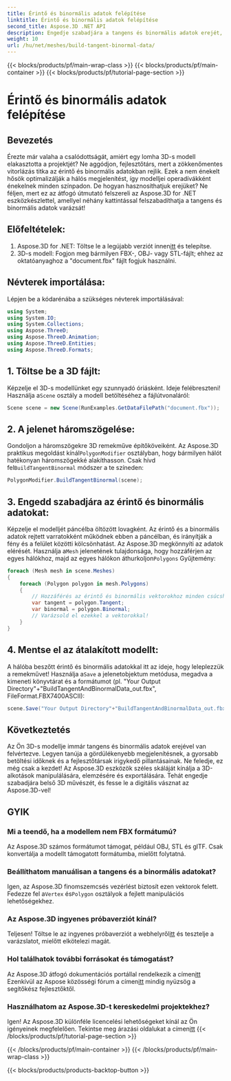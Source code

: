 ```yaml
---
title: Érintő és binormális adatok felépítése
linktitle: Érintő és binormális adatok felépítése
second_title: Aspose.3D .NET API
description: Engedje szabadjára a tangens és binormális adatok erejét, és optimalizálja 3D modelljeit a simább renderelés, a gyorsabb betöltési idő és a teljesítmény növelése érdekében.
weight: 10
url: /hu/net/meshes/build-tangent-binormal-data/
---
```


{{< blocks/products/pf/main-wrap-class >}}
{{< blocks/products/pf/main-container >}}
{{< blocks/products/pf/tutorial-page-section >}}

# Érintő és binormális adatok felépítése

## Bevezetés
Érezte már valaha a csalódottságát, amiért egy lomha 3D-s modell elakasztotta a projektjét? Ne aggódjon, fejlesztőtárs, mert a zökkenőmentes vitorlázás titka az érintő és binormális adatokban rejlik. Ezek a nem énekelt hősök optimalizálják a hálós megjelenítést, így modelljei operadívákként énekelnek minden színpadon. De hogyan hasznosíthatjuk erejüket? Ne féljen, mert ez az átfogó útmutató felszereli az Aspose.3D for .NET eszközkészlettel, amellyel néhány kattintással felszabadíthatja a tangens és binormális adatok varázsát!

## Előfeltételek:

1.  Aspose.3D for .NET: Töltse le a legújabb verziót innen[itt](https://releases.aspose.com/3d/net/) és telepítse.
2. 3D-s modell: Fogjon meg bármilyen FBX-, OBJ- vagy STL-fájlt; ehhez az oktatóanyaghoz a "document.fbx" fájlt fogjuk használni.

## Névterek importálása:

Lépjen be a kódarénába a szükséges névterek importálásával:

```C#
using System;
using System.IO;
using System.Collections;
using Aspose.ThreeD;
using Aspose.ThreeD.Animation;
using Aspose.ThreeD.Entities;
using Aspose.ThreeD.Formats;
```

## 1. Töltse be a 3D fájlt:

 Képzelje el 3D-s modellünket egy szunnyadó óriásként. Ideje felébreszteni! Használja a`Scene` osztály a modell betöltéséhez a fájlútvonaláról:

```C#
Scene scene = new Scene(RunExamples.GetDataFilePath("document.fbx"));
```

## 2. A jelenet háromszögelése:

Gondoljon a háromszögekre 3D remekműve építőköveiként. Az Aspose.3D praktikus megoldást kínál`PolygonModifier` osztályban, hogy bármilyen hálót hatékonyan háromszögekké alakíthasson. Csak hívd fel`BuildTangentBinormal` módszer a te színeden:

```C#
PolygonModifier.BuildTangentBinormal(scene);
```

## 3. Engedd szabadjára az érintő és binormális adatokat:

 Képzelje el modelljét páncélba öltözött lovagként. Az érintő és a binormális adatok rejtett varratokként működnek ebben a páncélban, és irányítják a fény és a felület közötti kölcsönhatást. Az Aspose.3D megkönnyíti az adatok elérését. Használja a`Mesh` jelenetének tulajdonsága, hogy hozzáférjen az egyes hálókhoz, majd az egyes hálókon áthurkoljon`Polygons` Gyűjtemény:

```C#
foreach (Mesh mesh in scene.Meshes)
{
    foreach (Polygon polygon in mesh.Polygons)
    {
        // Hozzáférés az érintő és binormális vektorokhoz minden csúcshoz
        var tangent = polygon.Tangent;
        var binormal = polygon.Binormal;
        // Varázsold el ezekkel a vektorokkal!
    }
}
```

## 4. Mentse el az átalakított modellt:

 A hálóba beszőtt érintő és binormális adatokkal itt az ideje, hogy leleplezzük a remekművet! Használja a`Save` a jelenetobjektum metódusa, megadva a kimeneti könyvtárat és a formátumot (pl. "Your Output Directory"+"BuildTangentAndBinormalData_out.fbx", FileFormat.FBX7400ASCII):

```C#
scene.Save("Your Output Directory"+"BuildTangentAndBinormalData_out.fbx", FileFormat.FBX7400ASCII);
```

## Következtetés
Az Ön 3D-s modellje immár tangens és binormális adatok erejével van felvértezve. Legyen tanúja a gördülékenyebb megjelenítésnek, a gyorsabb betöltési időknek és a fejlesztőtársak irigykedő pillantásainak. Ne feledje, ez még csak a kezdet! Az Aspose.3D eszközök széles skáláját kínálja a 3D-alkotások manipulálására, elemzésére és exportálására. Tehát engedje szabadjára belső 3D művészét, és fesse le a digitális vásznat az Aspose.3D-vel!

## GYIK

### Mi a teendő, ha a modellem nem FBX formátumú? 
Az Aspose.3D számos formátumot támogat, például OBJ, STL és glTF. Csak konvertálja a modellt támogatott formátumba, mielőtt folytatná.
### Beállíthatom manuálisan a tangens és a binormális adatokat? 
 Igen, az Aspose.3D finomszemcsés vezérlést biztosít ezen vektorok felett. Fedezze fel a`Vertex` és`Polygon` osztályok a fejlett manipulációs lehetőségekhez.
### Az Aspose.3D ingyenes próbaverziót kínál? 
 Teljesen! Töltse le az ingyenes próbaverziót a webhelyről[itt](https://releases.aspose.com/3d/net/) és tesztelje a varázslatot, mielőtt elkötelezi magát.
### Hol találhatok további forrásokat és támogatást? 
 Az Aspose.3D átfogó dokumentációs portállal rendelkezik a címen[itt](https://docs.aspose.com/3d/net/) Ezenkívül az Aspose közösségi fórum a címen[itt](https://forum.aspose.com/) mindig nyüzsög a segítőkész fejlesztőktől.
### Használhatom az Aspose.3D-t kereskedelmi projektekhez? 
 Igen! Az Aspose.3D különféle licencelési lehetőségeket kínál az Ön igényeinek megfelelően. Tekintse meg árazási oldalukat a címen[itt](https://purchase.aspose.com/buy)
{{< /blocks/products/pf/tutorial-page-section >}}

{{< /blocks/products/pf/main-container >}}
{{< /blocks/products/pf/main-wrap-class >}}

{{< blocks/products/products-backtop-button >}}
